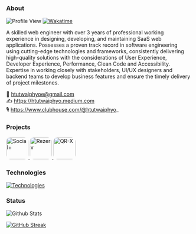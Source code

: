 ### About

![Profile View](https://komarev.com/ghpvc/?username=htutwaiphyoe&color=5A43CB) [![Wakatime](https://wakatime.com/badge/user/89cef132-7873-4db7-8f6d-0d48412d0c33.svg)](https://wakatime.com/@89cef132-7873-4db7-8f6d-0d48412d0c33)

A skilled web engineer with over 3 years of professional working experience in designing, developing, and maintaining SaaS web applications. Possesses a proven track record in software engineering using cutting-edge technologies and frameworks, consistently delivering high-quality solutions with the considerations of User Experience, Developer Experience, Performance, Clean Code and Accessibility. Expertise in working closely with stakeholders, UI/UX designers and backend teams to develop business features and ensure the timely delivery of project milestones.

📧 htutwaiphyoe@gmail.com \
✍️ https://htutwaiphyo.medium.com \
🎙️ https://www.clubhouse.com/@htutwaiphyo_


### Projects
<div align="left">
 <a href="https://www.social.plus/">
 <img  src="https://scontent.fbkk13-2.fna.fbcdn.net/v/t39.30808-6/463238011_1095245429273552_9033383544066233232_n.jpg?_nc_cat=111&ccb=1-7&_nc_sid=6ee11a&_nc_ohc=kJtbfhbyzP0Q7kNvgFb5z33&_nc_zt=23&_nc_ht=scontent.fbkk13-2.fna&_nc_gid=AuqFj-wgakf-i7NVfz2N9-a&oh=00_AYDULDWDz9XqW90sblNhgRTNch4yWLECTEI4AZeO1owZ-Q&oe=6757A0A1" alt="Social+" width="60" height="60" style="border-radius: 12px" />
</a>

<a href="https://www.rezerv.co/">
 <img  src="https://play-lh.googleusercontent.com/wcWlM7_mZGnBf18G1JPJp9SUzyYmx4z7_0fbMiK8McP-qHppMxAFHcS9VdWKt5Wa3taG" alt="Rezerv" width="60" height="60" style="border-radius: 12px" />
</a>

<a href="https://qr-x.devtrice.dev/">
  <img src="https://www.htutwaiphyo.pro/_next/image?url=%2Fimages%2Fqr-x.png&w=256&q=75" alt="QR-X" width="60" height="60" style="border-radius: 12px" />
</a>
</div>

### Technologies

[![Technologies](https://skillicons.dev/icons?i=html,css,sass,js,ts,tailwind,materialui,react,nextjs,redux,cypress,nodejs,express,mongodb,mysql,firebase,aws,figma&perline=6)](https://skillicons.dev)

### Status

![Github Stats](https://github-readme-stats.vercel.app/api?username=htutwaiphyoe)

[![GitHub Streak](https://streak-stats.demolab.com?user=htutwaiphyoe)](https://git.io/streak-stats)
